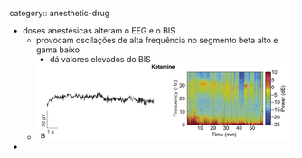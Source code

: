 category:: anesthetic-drug

- doses anestésicas alteram o EEG e o BIS
	- provocam oscilações de alta frequência no segmento beta alto e gama baixo
		- dá valores elevados do BIS
	- ![image.png](../assets/image_1708427778245_0.png)
-